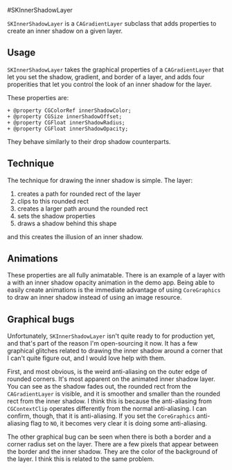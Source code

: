 #SKInnerShadowLayer

`SKInnerShadowLayer` is a `CAGradientLayer` subclass that adds properties to create an inner shadow on a given layer.

## Usage

`SKInnerShadowLayer` takes the graphical properties of a `CAGradientLayer` that let you set the shadow, gradient, and border of a layer, and adds four properities that let you control the look of an inner shadow for the layer.

These properties are:

	+ @property CGColorRef innerShadowColor;
	+ @property CGSize innerShadowOffset;
	+ @property CGFloat innerShadowRadius;
	+ @property CGFloat innerShadowOpacity;

They behave similarly to their drop shadow counterparts.

## Technique

The technique for drawing the inner shadow is simple. The layer:

1. creates a path for rounded rect of the layer
2. clips to this rounded rect
3. creates a larger path around the rounded rect
4. sets the shadow properties
5. draws a shadow behind this shape

and this creates the illusion of an inner shadow.

## Animations

These properties are all fully animatable. There is an example of a layer with a with an inner shadow opacity animation in the demo app. Being able to easily create animations is the immediate advantage of using `CoreGraphics` to draw an inner shadow instead of using an image resource.

## Graphical bugs

Unfortunately, `SKInnerShadowLayer` isn't quite ready to for production yet, and that's part of the reason I'm open-sourcing it now. It has a few graphical glitches related to drawing the inner shadow around a corner that I can't quite figure out, and I would love help with them.

First, and most obvious, is the weird anti-aliasing on the outer edge of rounded corners. It's most apparent on the animated inner shadow layer. You can see as the shadow fades out, the rounded rect from the `CAGradientLayer` is visible, and it is smoother and smaller than the rounded rect from the inner shadow. I think this is because the anti-aliasing from `CGContextClip` operates differently from the normal anti-aliasing. I can confirm, though, that it is anti-aliasing. If you set the `CoreGraphics` anti-aliasing flag to `NO`, it becomes very clear it is doing some anti-aliasing.

The other graphical bug can be seen when there is both a border and a corner radius set on the layer. There are a few pixels that appear between the border and the inner shadow. They are the color of the background of the layer. I think this is related to the same problem.